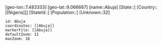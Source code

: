 ﻿---
location: [9.066667,7.483333]
mapzoom: [7,12] 
mapmarker: city 
type: City
tags:
- geo/City


SpocWebEntityId: 35970
isDeleted: false
confidential: public

---
[geo-lon::7.483333]
[geo-lat::9.066667]
[name::Abuja]
[State::]
[Country::[[Nigeria]]]
[StateId::]
[Population::]
[Unknown::32]


```leaflet
id: Abuja
coordinates: [[Abuja]]
markerFile: [[Abuja]]
defaultZoom: 11 
maxZoom: 18
```
